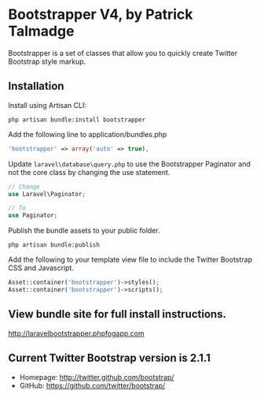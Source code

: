 # Bootstrapper V4, by Patrick Talmadge

Bootstrapper is a set of classes that allow you to quickly create Twitter Bootstrap style markup.

## Installation

Install using Artisan CLI:

```shell
php artisan bundle:install bootstrapper
```

Add the following line to application/bundles.php

```php
'bootstrapper' => array('auto' => true),
```

Update `laravel\database\query.php` to use the Bootstrapper Paginator and not the core class by changing the use statement.

```php
// Change
use Laravel\Paginator;

// To
use Paginator;
```

Publish the bundle assets to your public folder.

```shell
php artisan bundle:publish
```

Add the following to your template view file to include the Twitter Bootstrap CSS and Javascript.

```php
Asset::container('bootstrapper')->styles();
Asset::container('bootstrapper')->scripts();
```

## View bundle site for full install instructions.

http://laravelbootstrapper.phpfogapp.com

## Current Twitter Bootstrap version is 2.1.1

- Homepage:     http://twitter.github.com/bootstrap/
- GitHub:       https://github.com/twitter/bootstrap/